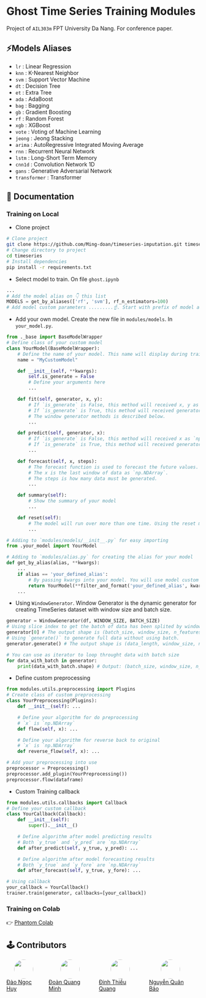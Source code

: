 # Ghost Time Series Training Modules

Project of `AIL303m` FPT University Da Nang. For conference paper.

## ⚡Models Aliases

- `lr` : Linear Regression
- `knn` : K-Nearest Neighbor
- `svm` : Support Vector Machine
- `dt` : Decision Tree
- `et` : Extra Tree
- `ada` : AdaBoost
- `bag` : Bagging
- `gb` : Gradient Boosting
- `rf` : Random Forest
- `xgb` : XGBoost
- `vote` : Voting of Machine Learning
- `jeong` : Jeong Stacking
- `arima` : AutoRegressive Integrated Moving Average
- `rnn` : Recurrent Neural Network
- `lstm` : Long-Short Term Memory
- `cnn1d` : Convolution Network 1D
- `gans` : Generative Adversarial Network
- `transformer` : Transformer

## 📖 Documentation

### Training on Local

- Clone project

```bash
# Clone project
git clone https://github.com/Ming-doan/timeseries-imputation.git timeseries
# Change directory to project
cd timeseries
# Install dependencies
pip install -r requirements.txt
```

- Select model to train. On file `ghost.ipynb`

```py
...
# Add the model alias on 👇 this list
MODELS = get_by_aliases(['rf', 'svm'], rf_n_estimators=100)
# Add model custom parameters .........☝️. Start with prefix of model alias.
```

- Add your own model. Create the new file in `modules/models`. In `your_model.py`.

```py
from ._base import BaseModelWrapper
# Define class of your custom model
class YourModel(BaseModelWrapper):
    # Define the name of your model. This name will display during training or plotting results.
    name = "MyCustomModel"

    def __init__(self, **kwargs):
        self.is_generate = False
        # Define your arguments here
        ...

    def fit(self, generator, x, y):
        # If `is_generate` is False, this method will received x, y as `np.NDArray`.
        # If `is_generate` is True, this method will received generator as `WindowGenerator`.
        # The window generator methods is described below.
        ...

    def predict(self, generator, x):
        # If `is_generate` is False, this method will received x as `np.NDArray`.
        # If `is_generate` is True, this method will received generator as `WindowGenerator`.
        ...

    def forecast(self, x, steps):
        # The forecast function is used to forecast the future values.
        # The x is the last window of data as `np.NDArray`.
        # The steps is how many data must be generated.
        ...

    def summary(self):
        # Show the summary of your model
        ...

    def reset(self):
        # The model will run over more than one time. Using the reset method to reset the parameters of your model for the new dataset.
        ...
```

```py
# Adding to `modules/models/__init__.py` for easy importing
from .your_model import YourModel

# Adding to `modules/alias.py` for creating the alias for your model
def get_by_alias(alias, **kwargs):
    ...
    if alias == 'your_defined_alias':
        # By passing kwargs into your model. You will use model custom paramerter on above.
        return YourModel(**filter_and_format('your_defined_alias', kwargs))
    ...
```

- Using `WindowGenerator`. Window Generator is the dynamic generator for creating TimeSeries dataset with window size and batch size.

```py
generator = WindowGenerator(df, WINDOW_SIZE, BATCH_SIZE)
# Using slice index to get the batch of data has been splited by window.
generator[0] # The output shape is (batch_size, window_size, n_features)
# Using `generate()` to generate full data without using batch.
generator.generate() # The output shape is (data_length, window_size, n_features)
```

```py
# You can use as iterator to loop throught data with batch size
for data_with_batch in generator:
    print(data_with_batch.shape) # Output: (batch_size, window_size, n_features)
```

- Define custom preprocessing

```py
from modules.utils.preprocessing import Plugins
# Create class of custom preprocessing
class YourPreprocessing(Plugins):
    def __init__(self): ...

    # Define your algorithm for do preprocessing
    # `x` is `np.NDArray`
    def flow(self, x): ...

    # Define your algorithm for reverse back to original
    # `x` is `np.NDArray`
    def reverse_flow(self, x): ...
```

```py
# Add your preprocessing into use
preprocessor = Preprocessing()
preprocessor.add_plugin(YourPreprocessing())
preprocessor.flow(dataframe)
```

- Custom Training callback

```py
from modules.utils.callbacks import Callback
# Define your custom callback
class YourCallback(Callback):
    def __init__(self):
        super().__init__()

    # Define algorithm after model predicting results
    # Both `y_true` and `y_pred` are `np.NDArray`
    def after_predict(self, y_true, y_pred): ...

    # Define algorithm after model forecasting results
    # Both `y_true` and `y_fore` are `np.NDArray`
    def after_forecast(self, y_true, y_fore): ...
```

```py
# Using callback
your_callback = YourCallback()
trainer.train(generator, callbacks=[your_callback])
```

### Training on Colab

👉 [Phantom Colab](https://colab.research.google.com/drive/1hokWxs8VnsdT_CMmTas-qHiO9KuARAVx?usp=sharing)

## 🕹️ Contributors

<div style="display: flex;">
<a href="https://www.facebook.com/tony2802.D" style="display:flex;flex-direction:column;align-items:center;margin-right:20px"><img src="https://scontent.fsgn2-7.fna.fbcdn.net/v/t39.30808-6/344377948_775593660613596_1216234811214449721_n.jpg?_nc_cat=109&ccb=1-7&_nc_sid=5f2048&_nc_ohc=oFEidQ80HdEAX8RZz7j&_nc_ht=scontent.fsgn2-7.fna&oh=00_AfAVCgJwlxQs1AYI0t4fYGGvwP3N1rQL06vBJ26aHpvoDw&oe=653DBD8E" style="border-radius: 50%; width:50px"/>Đào Ngọc Huy</a>
<a href="https://www.facebook.com/ming.doan/" style="display:flex;flex-direction:column;align-items:center;margin-right:20px"><img src="https://scontent.fsgn2-3.fna.fbcdn.net/v/t39.30808-6/394525696_1124443801865486_8739919297837929580_n.jpg?_nc_cat=107&ccb=1-7&_nc_sid=5f2048&_nc_ohc=h4ImwNoefIYAX9-DM-K&_nc_ht=scontent.fsgn2-3.fna&oh=00_AfA14s5v0VBvrVYxB_5scKkPcLOVzIZGdV5uGbvfy0V1Kw&oe=653E6599" style="border-radius: 50%; width:50px"/>Đoàn Quang Minh</a>
<a href="https://www.facebook.com/quang.dinh.90813236" style="display:flex;flex-direction:column;align-items:center;margin-right:20px"><img src="https://scontent.fsgn2-4.fna.fbcdn.net/v/t39.30808-6/290879595_1475124582919075_7632900938360005513_n.jpg?_nc_cat=101&ccb=1-7&_nc_sid=5f2048&_nc_ohc=RQbiD4jXOvkAX9c3ml4&_nc_ht=scontent.fsgn2-4.fna&oh=00_AfDvCjxb3QqlknIT6a2aKtPskKZIJo4X5zyZZtw1Ip-3RQ&oe=653EA896" style="border-radius: 50%; width:50px"/>Đinh Thiều Quang</a>
<a href="https://www.facebook.com/profile.php?id=100037350121063" style="display:flex;flex-direction:column;align-items:center;margin-right:20px"><img src="https://scontent.fsgn2-4.fna.fbcdn.net/v/t39.30808-6/325673426_907218923604608_154990822737406390_n.jpg?_nc_cat=101&ccb=1-7&_nc_sid=5f2048&_nc_ohc=0Wuogv9WZnEAX-jQ9VW&_nc_ht=scontent.fsgn2-4.fna&oh=00_AfCQeso1galiGrrMq2OBr5EGKSyGYXs283m3d81ZE3In1Q&oe=653DEDE5" style="border-radius: 50%; width:50px"/>
Nguyễn Quân Bảo</a>
</div>
